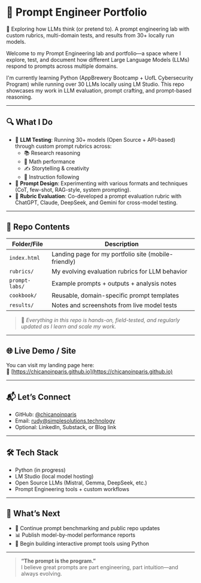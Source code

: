 # 🧠 Prompt Engineer Portfolio
🧠 Exploring how LLMs think (or pretend to). A prompt engineering lab with custom rubrics, multi-domain tests, and results from 30+ locally run models.

Welcome to my Prompt Engineering lab and portfolio—a space where I explore, test, and document how different Large Language Models (LLMs) respond to prompts across multiple domains.

I'm currently learning Python (AppBrewery Bootcamp + UofL Cybersecurity Program) while running over 30 LLMs locally using LM Studio. This repo showcases my work in LLM evaluation, prompt crafting, and prompt-based reasoning.

---

## 🔍 What I Do

- 🧪 **LLM Testing**: Running 30+ models (Open Source + API-based) through custom prompt rubrics across:
  - 📚 Research reasoning
  - 🔢 Math performance
  - ✍️ Storytelling & creativity
  - 🧠 Instruction following
- 📐 **Prompt Design**: Experimenting with various formats and techniques (CoT, few-shot, RAG-style, system prompting).
- 🧠 **Rubric Evaluation**: Co-developed a prompt evaluation rubric with ChatGPT, Claude, DeepSeek, and Gemini for cross-model testing.

---

## 📁 Repo Contents

| Folder/File | Description |
|-------------|-------------|
| `index.html` | Landing page for my portfolio site (mobile-friendly) |
| `rubrics/` | My evolving evaluation rubrics for LLM behavior |
| `prompt-labs/` | Example prompts + outputs + analysis notes |
| `cookbook/` | Reusable, domain-specific prompt templates |
| `results/` | Notes and screenshots from live model tests |

> 🧪 *Everything in this repo is hands-on, field-tested, and regularly updated as I learn and scale my work.*

---

## 🌐 Live Demo / Site

You can visit my landing page here:  
📎 [https://chicanoinparis.github.io](https://chicanoinparis.github.io)

---

## 📬 Let’s Connect

- GitHub: [@chicanoinparis](https://github.com/chicanoinparis)
- Email: [rudy@simplesolutions.technology](mailto:rudy@simplesolutions.technology)
- Optional: LinkedIn, Substack, or Blog link

---

## 🛠️ Tech Stack

- Python (in progress)
- LM Studio (local model hosting)
- Open Source LLMs (Mistral, Gemma, DeepSeek, etc.)
- Prompt Engineering tools + custom workflows

---

## 🧭 What’s Next

- 🔄 Continue prompt benchmarking and public repo updates
- 📊 Publish model-by-model performance reports
- 🚧 Begin building interactive prompt tools using Python

---

> **“The prompt is the program.”**  
> I believe great prompts are part engineering, part intuition—and always evolving.
